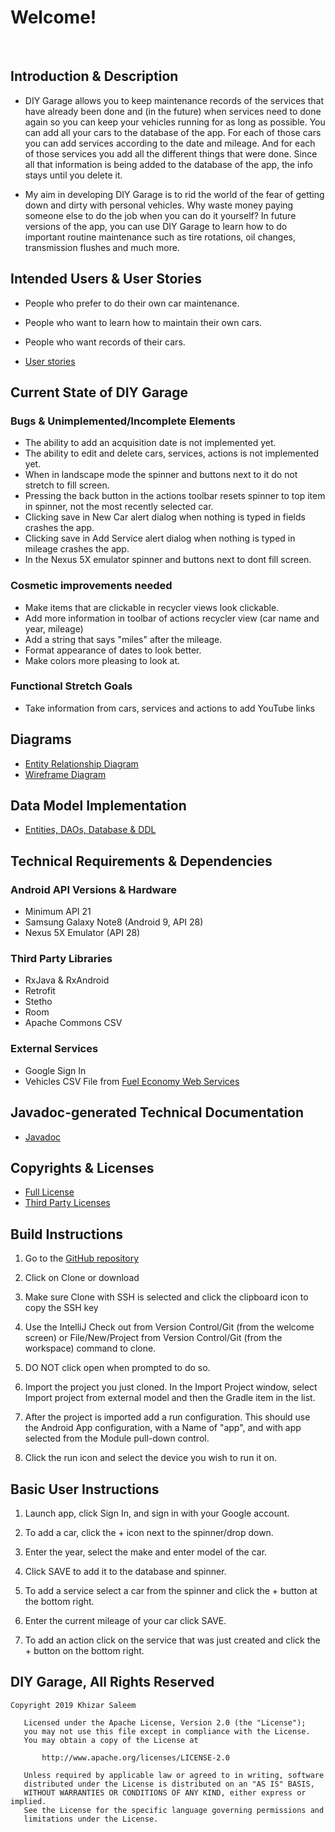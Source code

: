 # Welcome!

<br/>

## Introduction &amp; Description

* DIY Garage allows you to keep maintenance records of the services that have already been done and (in the future)
when services need to done again so you can keep your vehicles running for as long as possible. You can add all your cars 
to the database of the app. For each of those cars you can add services according to the date and mileage. And for
each of those services you add all the different things that were done. Since all that information is being added to the
database of the app, the info stays until you delete it. 

* My aim in developing DIY Garage is to rid the world of the fear of getting down and dirty with 
personal vehicles. Why waste money paying someone else to do the job when you can do it yourself?
In future versions of the app, you can use DIY Garage to learn how to do important routine
maintenance such as tire rotations, oil changes, transmission flushes and much more. 



## Intended Users &amp; User Stories

* People who prefer to do their own car maintenance. 
* People who want to learn how to maintain their own cars.
* People who want records of their cars.

* [User stories](docs/user-stories.md)

## Current State of DIY Garage

### Bugs &amp; Unimplemented/Incomplete Elements

* The ability to add an acquisition date is not implemented yet.
* The ability to edit and delete cars, services, actions is not implemented yet.
* When in landscape mode the spinner and buttons next to it do not stretch to fill screen.
* Pressing the back button in the actions toolbar resets spinner to top item in spinner, 
not the most recently selected car.
* Clicking save in New Car alert dialog when nothing is typed in fields crashes the app.
* Clicking save in Add Service alert dialog when nothing is typed in mileage crashes the app.
* In the Nexus 5X emulator spinner and buttons next to dont fill screen.

### Cosmetic improvements needed

* Make items that are clickable in recycler views look clickable.
* Add more information in toolbar of actions recycler view (car name and year, mileage)
* Add a string that says "miles" after the mileage.
* Format appearance of dates to look better.
* Make colors more pleasing to look at.

### Functional Stretch Goals

* Take information from cars, services and actions to add YouTube links

## Diagrams

* [Entity Relationship Diagram](docs/erd.md)
* [Wireframe Diagram](docs/wireframe.md)

## Data Model Implementation 

* [Entities, DAOs, Database &amp; DDL](docs/datamodelimpl.md)

## Technical Requirements &amp; Dependencies

### Android API Versions &amp; Hardware

* Minimum API 21
* Samsung Galaxy Note8 (Android 9, API 28)
* Nexus 5X Emulator (API 28)

### Third Party Libraries

* RxJava &amp; RxAndroid
* Retrofit
* Stetho
* Room
* Apache Commons CSV

### External Services

* Google Sign In
* Vehicles CSV File from [Fuel Economy Web Services](https://www.fueleconomy.gov/feg/ws/index.shtml)

## Javadoc-generated Technical Documentation

* [Javadoc](docs/api/overview-summary.html)

## Copyrights &amp; Licenses

* [Full License](docs/full-license.md)
* [Third Party Licenses](docs/license-info.md)

## Build Instructions 

1. Go to the [GitHub repository](https://github.com/khizar-saleem/diy-garage)

2. Click on Clone or download

3. Make sure Clone with SSH is selected and click the clipboard icon to copy the SSH key

4. Use the IntelliJ Check out from Version Control/Git (from the welcome screen) or File/New/Project from Version Control/Git (from the workspace) command to clone.
  
5. DO NOT click open when prompted to do so.

6. Import the project you just cloned. In the Import Project window, select Import project from external model and then the Gradle item in the list.

7. After the project is imported add a run configuration. This should use the Android App configuration, with a Name of "app", and with app selected from the Module pull-down control.

8. Click the run icon and select the device you wish to run it on.

## Basic User Instructions

1. Launch app, click Sign In, and sign in with your Google account.

2. To add a car, click the + icon next to the spinner/drop down.

3. Enter the year, select the make and enter model of the car.

4. Click SAVE to add it to the database and spinner.

5. To add a service select a car from the spinner and click the + button at the bottom right.

6. Enter the current mileage of your car click SAVE.

7. To add an action click on the service that was just created and click the + button on the bottom right.

## DIY Garage, All Rights Reserved
```text
Copyright 2019 Khizar Saleem

   Licensed under the Apache License, Version 2.0 (the "License");
   you may not use this file except in compliance with the License.
   You may obtain a copy of the License at

       http://www.apache.org/licenses/LICENSE-2.0

   Unless required by applicable law or agreed to in writing, software
   distributed under the License is distributed on an "AS IS" BASIS,
   WITHOUT WARRANTIES OR CONDITIONS OF ANY KIND, either express or implied.
   See the License for the specific language governing permissions and
   limitations under the License.
```
